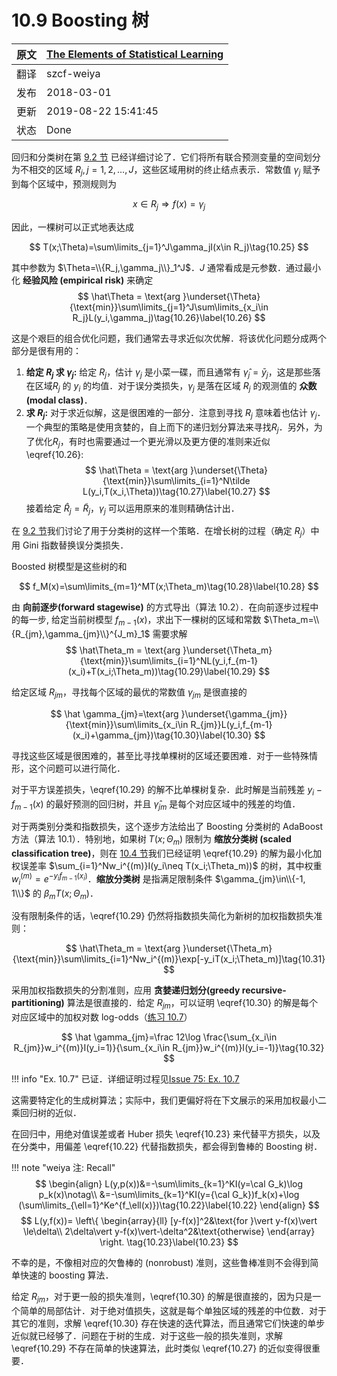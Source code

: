 # 10.9 Boosting 树

| 原文   | [The Elements of Statistical Learning](https://web.stanford.edu/~hastie/ElemStatLearn/printings/ESLII_print12.pdf#page=172) |
| ---- | ---------------------------------------- |
| 翻译   | szcf-weiya                               |
| 发布 | 2018-03-01 |
| 更新   | 2019-08-22 15:41:45                               |
| 状态 | Done|

回归和分类树在第 [9.2 节](../09-Additive-Models-Trees-and-Related-Methods/9.2-Tree-Based-Methods/index.html) 已经详细讨论了．它们将所有联合预测变量的空间划分为不相交的区域 $R_j,j=1,2,\ldots,J$，这些区域用树的终止结点表示．常数值 $\gamma_j$ 赋予到每个区域中，预测规则为

$$
x\in R_j\Rightarrow f(x) = \gamma_j
$$

因此，一棵树可以正式地表达成

$$
T(x;\Theta)=\sum\limits_{j=1}^J\gamma_jI(x\in R_j)\tag{10.25}
$$

其中参数为 $\Theta=\\{R_j,\gamma_j\\}_1^J$．$J$ 通常看成是元参数．通过最小化 **经验风险 (empirical risk)** 来确定
$$
\hat\Theta = \text{arg }\underset{\Theta}{\text{min}}\sum\limits_{j=1}^J\sum\limits_{x_i\in R_j}L(y_i,\gamma_j)\tag{10.26}\label{10.26}
$$

这是个艰巨的组合优化问题，我们通常去寻求近似次优解．将该优化问题分成两个部分是很有用的：

1. **给定 $R_j$ 求 $\gamma_j$:** 给定 $R_j$，估计 $\gamma_j$ 是小菜一碟，而且通常有 $\hat\gamma_j=\bar y_j$，这是那些落在区域$R_j$ 的 $y_i$ 的均值．对于误分类损失，$\gamma_j$ 是落在区域 $R_j$ 的观测值的 **众数 (modal class)**．
2. **求 $R_j$:** 对于求近似解，这是很困难的一部分．注意到寻找 $R_j$ 意味着也估计 $\gamma_j$．一个典型的策略是使用贪婪的，自上而下的递归划分算法来寻找$R_j$．另外，为了优化$R_j$，有时也需要通过一个更光滑以及更方便的准则来近似 \eqref{10.26}:
$$
\hat\Theta = \text{arg }\underset{\Theta}{\text{min}}\sum\limits_{i=1}^N\tilde L(y_i,T(x_i,\Theta))\tag{10.27}\label{10.27}
$$
接着给定 $\hat R_j=\tilde R_j$，$\gamma_j$ 可以运用原来的准则精确估计出．

在 [9.2 节](/09-Additive-Models-Trees-and-Related-Methods/9.2-Tree-Based-Methods/index.html)我们讨论了用于分类树的这样一个策略．在增长树的过程（确定 $R_j$）中用 Gini 指数替换误分类损失．

Boosted 树模型是这些树的和

$$
f_M(x)=\sum\limits_{m=1}^MT(x;\Theta_m)\tag{10.28}\label{10.28}
$$

由 **向前逐步(forward stagewise)** 的方式导出（算法 10.2）．在向前逐步过程中的每一步, 给定当前树模型 $f_{m-1}(x)$，求出下一棵树的区域和常数 $\Theta_m=\\{R_{jm},\gamma_{jm}\\}^{J_m}_1$ 需要求解
$$
\hat\Theta_m = \text{arg }\underset{\Theta_m}{\text{min}}\sum\limits_{i=1}^NL(y_i,f_{m-1}(x_i)+T(x_i;\Theta_m))\tag{10.29}\label{10.29}
$$

给定区域 $R_{jm}$，寻找每个区域的最优的常数值 $\gamma_{jm}$ 是很直接的

$$
\hat \gamma_{jm}=\text{arg }\underset{\gamma_{jm}}{\text{min}}\sum\limits_{x_i\in R_{jm}}L(y_i,f_{m-1}(x_i)+\gamma_{jm})\tag{10.30}\label{10.30}
$$

寻找这些区域是很困难的，甚至比寻找单棵树的区域还要困难．对于一些特殊情形，这个问题可以进行简化．

对于平方误差损失，\eqref{10.29} 的解不比单棵树复杂．此时解是当前残差 $y_i-f_{m-1}(x)$ 的最好预测的回归树，并且 $\hat\gamma_{jm}$ 是每个对应区域中的残差的均值．

对于两类别分类和指数损失，这个逐步方法给出了 Boosting 分类树的 AdaBoost 方法（算法 10.1）．特别地，如果树 $T(x;\Theta_m)$ 限制为 **缩放分类树 (scaled classification tree)**，则在 [10.4 节](10.4-Exponential-Loss-and-AdaBoost/index.html)我们已经证明 \eqref{10.29} 的解为最小化加权误差率 $\sum_{i=1}^Nw_i^{(m)}I(y_i\neq T(x_i;\Theta_m))$ 的树，其中权重 $w_i^{(m)}=e^{-y_if_{m-1}(x_i)}$．**缩放分类树** 是指满足限制条件 $\gamma_{jm}\in\\{-1, 1\\}$ 的 $\beta_mT(x;\Theta_m)$．

没有限制条件的话，\eqref{10.29} 仍然将指数损失简化为新树的加权指数损失准则：

$$
\hat\Theta_m = \text{arg }\underset{\Theta_m}{\text{min}}\sum\limits_{i=1}^Nw_i^{(m)}\exp[-y_iT(x_i;\Theta_m)]\tag{10.31}
$$

采用加权指数损失的分割准则，应用 **贪婪递归划分(greedy recursive-partitioning)** 算法是很直接的．给定 $R_{jm}$，可以证明 \eqref{10.30} 的解是每个对应区域中的加权对数 log-odds（[练习 10.7](https://github.com/szcf-weiya/ESL-CN/issues/75)）

$$
\hat \gamma_{jm}=\frac 12\log \frac{\sum_{x_i\in R_{jm}}w_i^{(m)}I(y_i=1)}{\sum_{x_i\in R_{jm}}w_i^{(m)}I(y_i=-1)}\tag{10.32}
$$

!!! info "Ex. 10.7"
    已证．详细证明过程见[Issue 75: Ex. 10.7](https://github.com/szcf-weiya/ESL-CN/issues/75)

这需要特定化的生成树算法；实际中，我们更偏好将在下文展示的采用加权最小二乘回归树的近似．

在回归中，用绝对值误差或者 Huber 损失 \eqref{10.23} 来代替平方损失，以及在分类中，用偏差 \eqref{10.22} 代替指数损失，都会得到鲁棒的 Boosting 树．

!!! note "weiya 注: Recall"
    $$
    \begin{align}
    L(y,p(x))&=-\sum\limits_{k=1}^KI(y=\cal G_k)\log p_k(x)\notag\\
    &=-\sum\limits_{k=1}^KI(y={\cal G_k})f_k(x)+\log (\sum\limits_{\ell=1}^Ke^{f_\ell(x)})\tag{10.22}\label{10.22}
    \end{align}
    $$
    $$
    L(y,f(x))=
    \left\{
    \begin{array}{ll}
    [y-f(x)]^2&\text{for }\vert y-f(x)\vert \le\delta\\
    2\delta\vert y-f(x)\vert-\delta^2&\text{otherwise}
    \end{array}
    \right.
    \tag{10.23}\label{10.23}
    $$

不幸的是，不像相对应的欠鲁棒的 (nonrobust) 准则，这些鲁棒准则不会得到简单快速的 boosting 算法．

给定 $R_{jm}$，对于更一般的损失准则，\eqref{10.30} 的解是很直接的，因为只是一个简单的局部估计．对于绝对值损失，这就是每个单独区域的残差的中位数．对于其它的准则，求解 \eqref{10.30} 存在快速的迭代算法，而且通常它们快速的单步近似就已经够了．问题在于树的生成．对于这些一般的损失准则，求解 \eqref{10.29} 不存在简单的快速算法，此时类似 \eqref{10.27} 的近似变得很重要．